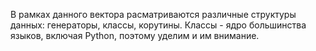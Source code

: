 В рамках данного вектора расматриваются различные структуры данных: генераторы, классы, корутины. Классы - ядро большинства языков, включая Python, поэтому уделим и им внимание.
